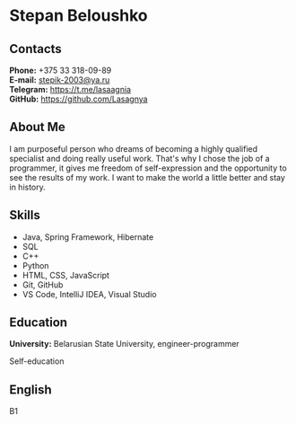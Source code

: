 # Stepan Beloushko

## Contacts
**Phone:** +375 33 318-09-89\
**E-mail:** stepik-2003@ya.ru\
**Telegram:** https://t.me/lasaagnia \
**GitHub:** https://github.com/Lasagnya

## About Me
I am purposeful person who dreams of becoming a highly qualified specialist and doing really useful work. That's why I chose the job of a programmer, it gives me freedom of self-expression and the opportunity to see the results of my work. I want to make the world a little better and stay in history.

## Skills
* Java, Spring Framework, Hibernate
* SQL
* C++
* Python
* HTML, CSS, JavaScript
* Git, GitHub
* VS Code, IntelliJ IDEA, Visual Studio

## Education
**University:** Belarusian State University, engineer-programmer

Self-education

## English
B1
